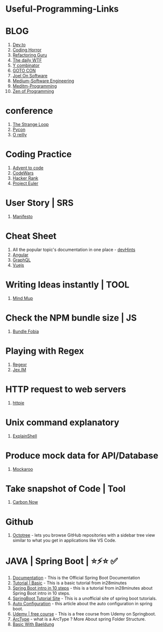 # Useful-Programming-Links

# BLOG
  1. [Dev.to](https://dev.to)
  2. [Coding Horror](https://blog.codinghorror.com)
  3. [Refactoring Guru](https://refactoring.guru/)
  4. [The daily WTF](https://thedailywtf.com/)
  5. [Y combinator](https://news.ycombinator.com/)
  6. [GOTO CON](https://blog.gotocon.com/blog/)
  7. [Joel On Software](https://www.joelonsoftware.com/)
  8. [Medium-Software Engineering](https://medium.com/topic/software-engineering)
  9. [Meditm-Programming](https://medium.com/topic/programming)
  10. [Zen of Programming](https://zen-of-programming.com/)
  
# conference 
  1. [The Strange Loop](https://www.thestrangeloop.com/)
  2. [Pycon](https://us.pycon.org/2019/)
  3. [O reilly](https://conferences.oreilly.com/fluent/fl-ca)
  
# Coding Practice
  1. [Advent to code](https://adventofcode.com/)
  2. [CodeWars](https://www.codewars.com/)
  3. [Hacker Rank](https://www.hackerrank.com/dashboard)
  4. [Project Euler](https://projecteuler.net/)
  
# User Story | SRS
  1. [Manifesto](https://manifesto.co.uk/user-story-mapping/)
  
# Cheat Sheet
  1. All the popular topic's documentation in one place
    - [devHints](https://devhints.io/)
  2. [Angular](https://angular.io/guide/cheatsheet)
  3. [GraphQL](https://raw.githubusercontent.com/sogko/graphql-shorthand-notation-cheat-sheet/master/graphql-shorthand-notation-cheat-sheet.png)
  4. [Vuejs](https://vuejs-tips.github.io/cheatsheet/)
  
# Writing Ideas instantly | TOOL
  1. [Mind Mup](https://drive.mindmup.com)
  
# Check the NPM bundle size | JS
  1. [Bundle Fobia](https://bundlephobia.com/)
  
# Playing with Regex
  1. [Regexr](https://regexr.com/)
  2. [Jex.IM](https://jex.im/regulex/)
  
# HTTP request to web servers
  1. [httpie](https://httpie.org/)
  
# Unix command explanatory
  1. [ExplainShell](https://explainshell.com/)
  
# Produce mock data for API/Database
  1. [Mockaroo](https://www.mockaroo.com/  )
  
# Take snapshot of Code | Tool
  1. [Carbon Now](https://carbon.now.sh)
  
# Github
  1. [Octotree](https://chrome.google.com/webstore/detail/octotree/bkhaagjahfmjljalopjnoealnfndnagc/related) - lets you browse GitHub repositories with a sidebar tree view similar to what you get in applications like VS Code.

# JAVA | Spring Boot | ⭐⚡⭐ ✅
  1. [Documentation](https://docs.spring.io/spring-boot/docs/2.1.3.RELEASE/reference/html/) - This is the Official Spring Boot Documentation
  2. [Tutorial | Basic](https://in28minutes1.teachable.com/courses/enrolled/257263) - This is a basic tutorial from in28minutes
  3. [Spring Boot intro in 10 steps](https://www.in28minutes.com/spring-boot-introduction-in-10-steps) - this is a tutorial from in28minutes about Spring Boot intro in 10 steps.
  4. [SpringBoot Tutorial Site](http://www.springboottutorial.com/) - This is a unofficial site of spring boot tutorials.
  5. [Auto Configuration](http://www.springboottutorial.com/spring-boot-auto-configuration) - this article about the auto configuration in spring boot.
  6.   [Udemy | free course](https://www.udemy.com/spring-boot-complete-guide-from-development-to-deployment/learn/v4/overview) - This is a free course from Udemy on Springboot.
  7. [ArcType](https://maven.apache.org/archetypes/maven-archetype-quickstart/) - what is a ArcType ? More About spring Folder Structure.
  8. [Basic With Baeldung](https://www.baeldung.com/spring-boot)
